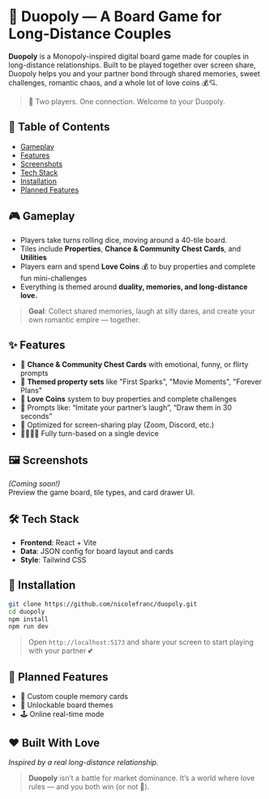 # 💞 Duopoly — A Board Game for Long-Distance Couples

**Duopoly** is a Monopoly-inspired digital board game made for couples in long-distance relationships. Built to be played together over screen share, Duopoly helps you and your partner bond through shared memories, sweet challenges, romantic chaos, and a whole lot of love coins 💰💘.

> 🎲 Two players. One connection. Welcome to your Duopoly.


## 📌 Table of Contents
- [Gameplay](#-gameplay)
- [Features](#-features)
- [Screenshots](#-screenshots)
- [Tech Stack](#-tech-stack)
- [Installation](#-installation)
- [Planned Features](#-planned-features)



## 🎮 Gameplay

- Players take turns rolling dice, moving around a 40-tile board.
- Tiles include **Properties**, **Chance & Community Chest Cards**, and **Utilities**
- Players earn and spend **Love Coins** 💰 to buy properties and complete fun mini-challenges
- Everything is themed around **duality, memories, and long-distance love.**

> **Goal**: Collect shared memories, laugh at silly dares, and create your own romantic empire — together.



## ✨ Features

- 🧠 **Chance & Community Chest Cards** with emotional, funny, or flirty prompts  
- 💑 **Themed property sets** like "First Sparks", "Movie Moments", "Forever Plans"
- 💸 **Love Coins** system to buy properties and complete challenges
- 🎤 Prompts like: “Imitate your partner’s laugh”, “Draw them in 30 seconds”
- 📱 Optimized for screen-sharing play (Zoom, Discord, etc.)
- 🧍‍♀️🧍‍♂️ Fully turn-based on a single device



## 🖼️ Screenshots

*(Coming soon!)*  
Preview the game board, tile types, and card drawer UI.



## 🛠 Tech Stack

- **Frontend**: React + Vite
- **Data**: JSON config for board layout and cards
- **Style**: Tailwind CSS



## 🧩 Installation

```bash
git clone https://github.com/nicolefranc/duopoly.git
cd duopoly
npm install
npm run dev
````

> Open `http://localhost:5173` and share your screen to start playing with your partner 💕



## 🔮 Planned Features

* 💌 Custom couple memory cards
* 🎁 Unlockable board themes
* 🕹️ Online real-time mode



## ❤️ Built With Love

_Inspired by a real long-distance relationship._

> **Duopoly** isn’t a battle for market dominance. It’s a world where love rules — and you both win (or not 👀).
